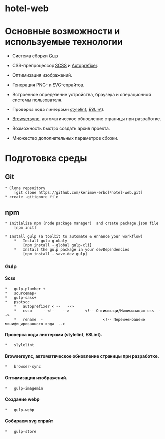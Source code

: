 # hotel-web
# Основные возможности и используемые технологии

* Система сборки [Gulp](https://gulpjs.com/)

* CSS-препроцессор [SCSS](http://sass-lang.com/) и [Autoprefixer](https://autoprefixer.github.io/ru/).

* Оптимизация изображений.

* Генерация PNG- и SVG-спрайтов.

* Встроенное определение устройства, браузера и операционной системы пользователя.

* Проверка кода линтерами [stylelint](https://stylelint.io/), [ESLint](http://eslint.org/)).

* [Browsersync](https://www.browsersync.io/), автоматическое обновление страницы при разработке.

* Возможность быстро создать архив проекта.

* Множество дополнительных параметров сборки.


# Подготовка среды  

## Git
    * Clone repsoitory 
        [git clone https://github.com/kerimov-erbol/hotel-web.git]
    * create .gitignore file

## npm
    * Initialize npm (node package manager)  and create package.json file
        [npm init]

    * Install gulp (a toolkit to automate & enhance your workflow) 
        *   Install gulp globaly 
            [npm install --global gulp-cli]    
        *   Install the gulp package in your devDependencies                              
            [npm install --save-dev gulp]
    
### Gulp 

#### Scss
    *   gulp-plumber +
    *   sourcemap+
    *   gulp-sass+
    *   psotscc
        *   autoprefixer <!--   -->  
        *   csso     - <!--   -->       <!-- Оптимизаци/Минимизация css  -->
        *   rename  -                           <!-- Переименоавеие минифицированного кода  -->

#### Проверка кода линтерами (stylelint, ESLint).
    *   slylelint 
    
#### Browsersync, автоматическое обновление страницы при разработке.
    *   browser-sync

#### Оптимизация изображений.
    *   gulp-imagemin

#### Создание webp
    *   gulp-webp 

#### Собираем svg спрайт
    *   gulp-store





